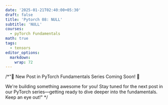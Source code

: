 ```yaml
---
date: '2025-01-21T02:40:00+05:30'
draft: false
title: 'Pytorch 08: NULL'
subtitle: 'NULL'
courses:
  - pyTorch Fundamentals
math: true
tags:
  - tensors
editor_options: 
  markdown: 
    wrap: 72
---
```


/*"🚧 New Post in PyTorch Fundamentals Series Coming Soon! 🚧

We're building something awesome for you! Stay tuned for the next post in our PyTorch series—getting ready to dive deeper into the fundamentals. Keep an eye out!"
*/
